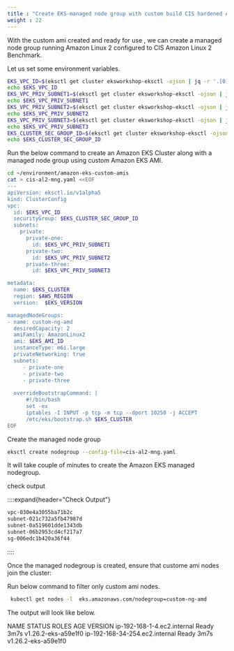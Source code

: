 ```yaml
---
title : "Create EKS-managed node group with custom build CIS hardened AMI"
weight : 22
---
```


With the custom ami created and ready for use , we can create a managed node group running Amazon Linux 2 configured to CIS Amazon Linux 2 Benchmark. 


Let us set some environment variables.

```bash
EKS_VPC_ID=$(eksctl get cluster eksworkshop-eksctl -ojson | jq -r '.[0]["ResourcesVpcConfig"]["VpcId"]')
echo $EKS_VPC_ID
EKS_VPC_PRIV_SUBNET1=$(eksctl get cluster eksworkshop-eksctl -ojson | jq -r '.[0]["ResourcesVpcConfig"]["SubnetIds"][0]')
echo $EKS_VPC_PRIV_SUBNET1
EKS_VPC_PRIV_SUBNET2=$(eksctl get cluster eksworkshop-eksctl -ojson | jq -r '.[0]["ResourcesVpcConfig"]["SubnetIds"][1]')
echo $EKS_VPC_PRIV_SUBNET2
EKS_VPC_PRIV_SUBNET3=$(eksctl get cluster eksworkshop-eksctl -ojson | jq -r '.[0]["ResourcesVpcConfig"]["SubnetIds"][2]')
echo $EKS_VPC_PRIV_SUBNET3
EKS_CLUSTER_SEC_GROUP_ID=$(eksctl get cluster eksworkshop-eksctl -ojson | jq -r '.[0]["ResourcesVpcConfig"]["ClusterSecurityGroupId"]')
echo $EKS_CLUSTER_SEC_GROUP_ID
```
Run the below command to create an Amazon EKS Cluster along with a managed node group using custom Amazon EKS AMI.

```bash
cd ~/environment/amazon-eks-custom-amis
cat > cis-al2-mng.yaml <<EOF
---
apiVersion: eksctl.io/v1alpha5
kind: ClusterConfig
vpc:
  id: $EKS_VPC_ID
  securityGroup: $EKS_CLUSTER_SEC_GROUP_ID
  subnets:
    private:
      private-one:
        id: $EKS_VPC_PRIV_SUBNET1
      private-two:
        id: $EKS_VPC_PRIV_SUBNET2
      private-three:
        id: $EKS_VPC_PRIV_SUBNET3

metadata:
  name: $EKS_CLUSTER
  region: $AWS_REGION
  version:  $EKS_VERSION

managedNodeGroups:
- name: custom-ng-amd
  desiredCapacity: 2
  amiFamily: AmazonLinux2
  ami: $EKS_AMI_ID
  instanceType: m6i.large
  privateNetworking: true
  subnets:
     - private-one
     - private-two
     - private-three
  
  overrideBootstrapCommand: |
      #!/bin/bash
      set -ex
      iptables -I INPUT -p tcp -m tcp --dport 10250 -j ACCEPT
      /etc/eks/bootstrap.sh $EKS_CLUSTER
EOF

```

Create the managed node group
```bash
eksctl create nodegroup --config-file=cis-al2-mng.yaml
```
It will take couple of minutes to create the Amazon EKS managed nodegroup.

check output

::::expand{header="Check Output"}
```bash
vpc-030e4a3055ba71b2c
subnet-021c732a5fb47987d
subnet-0a519601dde1343db
subnet-06b2953cd4cf217a7
sg-006edc1b420a36f44
```
::::

Once the managed nodegroup is created, ensure that custome ami nodes join the cluster:

Run below command to filter only custom ami nodes.

```bash
 kubectl get nodes -l  eks.amazonaws.com/nodegroup=custom-ng-amd

```
The output will look like below.

NAME                             STATUS   ROLES    AGE    VERSION
ip-192-168-1-4.ec2.internal      Ready    <none>   3m7s   v1.26.2-eks-a59e1f0
ip-192-168-34-254.ec2.internal   Ready    <none>   3m7s   v1.26.2-eks-a59e1f0
